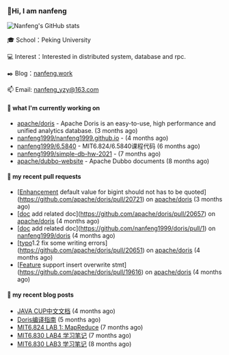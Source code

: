 ### 👋Hi, I am nanfeng

![Nanfeng's GitHub stats](https://github-readme-stats.vercel.app/api?username=nanfeng1999&bg_color=30,C2FFD8,465EFB&title_color=fff&text_color=fff)

🎓 School：Peking University

💻 Interest：Interested in distributed system, database and rpc.

✒️ Blog：[nanfeng.work](https://nanfeng1999.github.io/)

📫 Email: [nanfeng_yzy@163.com](mailto:nanfeng_yzy@163.com)

#### 🍭 what I'm currently working on

- [apache/doris](https://github.com/apache/doris) - Apache Doris is an easy-to-use, high performance and unified analytics database. (3 months ago)
- [nanfeng1999/nanfeng1999.github.io](https://github.com/nanfeng1999/nanfeng1999.github.io) -  (4 months ago)
- [nanfeng1999/6.5840](https://github.com/nanfeng1999/6.5840) - MIT6.824/6.5840课程代码 (6 months ago)
- [nanfeng1999/simple-db-hw-2021](https://github.com/nanfeng1999/simple-db-hw-2021) -  (7 months ago)
- [apache/dubbo-website](https://github.com/apache/dubbo-website) - Apache Dubbo documents (8 months ago)

#### 📌 my recent pull requests

- [[Enhancement](Column) default value for bigint should not has to be quoted](https://github.com/apache/doris/pull/20721) on [apache/doris](https://github.com/apache/doris) (3 months ago)
- [[doc](insert-overwrite)  add related doc](https://github.com/apache/doris/pull/20657) on [apache/doris](https://github.com/apache/doris) (4 months ago)
- [[doc](insert-overwrite)  add related doc](https://github.com/nanfeng1999/doris/pull/1) on [nanfeng1999/doris](https://github.com/nanfeng1999/doris) (4 months ago)
- [[typo](doc)1.2 fix some writing errors](https://github.com/apache/doris/pull/20651) on [apache/doris](https://github.com/apache/doris) (4 months ago)
- [[Feature](insert) support insert overwrite stmt](https://github.com/apache/doris/pull/19616) on [apache/doris](https://github.com/apache/doris) (4 months ago)

#### 📄 my recent blog posts

- [JAVA CUP中文文档](https://nanfeng1999.github.io/java-cup-zhong-wen-wen-dang/) (4 months ago)
- [Doris编译指南](https://nanfeng1999.github.io/doris-bian-yi-zhi-nan/) (5 months ago)
- [MIT6.824 LAB 1: MapReduce](https://nanfeng1999.github.io/mit6824-lab-1-mapreduce/) (7 months ago)
- [MIT6.830 LAB4 学习笔记](https://nanfeng1999.github.io/mit6830-lab4-xue-xi-bi-ji/) (7 months ago)
- [MIT6.830 LAB3 学习笔记](https://nanfeng1999.github.io/mit6830-lab3-xue-xi-bi-ji/) (8 months ago)
